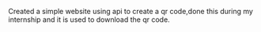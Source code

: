   Created a simple website using api to create a qr code,done this during my internship and it is used to download the qr code.
